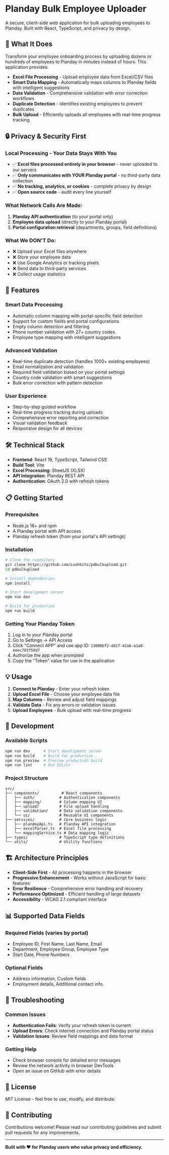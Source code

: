 # Planday Bulk Employee Uploader

A secure, client-side web application for bulk uploading employees to Planday. Built with React, TypeScript, and privacy by design.

## 🎯 What It Does

Transform your employee onboarding process by uploading dozens or hundreds of employees to Planday in minutes instead of hours. This application provides:

- **Excel File Processing** - Upload employee data from Excel/CSV files
- **Smart Data Mapping** - Automatically maps columns to Planday fields with intelligent suggestions
- **Data Validation** - Comprehensive validation with error correction workflows
- **Duplicate Detection** - Identifies existing employees to prevent duplicates
- **Bulk Upload** - Efficiently uploads all employees with real-time progress tracking

## 🔒 Privacy & Security First

### **Local Processing - Your Data Stays With You**
- ✅ **Excel files processed entirely in your browser** - never uploaded to our servers
- ✅ **Only communicates with YOUR Planday portal** - no third-party data collection
- ✅ **No tracking, analytics, or cookies** - complete privacy by design
- ✅ **Open source code** - audit every line yourself

### **What Network Calls Are Made:**
1. **Planday API authentication** (to your portal only)
2. **Employee data upload** (directly to your Planday portal)
3. **Portal configuration retrieval** (departments, groups, field definitions)

### **What We DON'T Do:**
- ❌ Upload your Excel files anywhere
- ❌ Store your employee data
- ❌ Use Google Analytics or tracking pixels
- ❌ Send data to third-party services
- ❌ Collect usage statistics

## 🚀 Features

### **Smart Data Processing**
- Automatic column mapping with portal-specific field detection
- Support for custom fields and portal configurations
- Empty column detection and filtering
- Phone number validation with 27+ country codes
- Employee type mapping with intelligent suggestions

### **Advanced Validation**
- Real-time duplicate detection (handles 1000+ existing employees)
- Email normalization and validation
- Required field validation based on your portal settings
- Country code validation with smart suggestions
- Bulk error correction with pattern detection

### **User Experience**
- Step-by-step guided workflow
- Real-time progress tracking during uploads
- Comprehensive error reporting and correction
- Visual validation feedback
- Responsive design for all devices

## 🛠 Technical Stack

- **Frontend**: React 19, TypeScript, Tailwind CSS
- **Build Tool**: Vite
- **Excel Processing**: SheetJS (XLSX)
- **API Integration**: Planday REST API
- **Authentication**: OAuth 2.0 with refresh tokens

## 📋 Getting Started

### **Prerequisites**
- Node.js 18+ and npm
- A Planday portal with API access
- Planday refresh token (from your portal's API settings)

### **Installation**
```bash
# Clone the repository
git clone https://github.com/Lushbits/pdbulkupload.git
cd pdbulkupload

# Install dependencies
npm install

# Start development server
npm run dev

# Build for production
npm run build
```

### **Getting Your Planday Token**
1. Log in to your Planday portal
2. Go to Settings → API Access
3. Click "Connect APP" and use app ID: `13000bf2-dd1f-41ab-a1a0-eeec783f50d7`
4. Authorize the app when prompted
5. Copy the "Token" value for use in the application

## 💡 Usage

1. **Connect to Planday** - Enter your refresh token
2. **Upload Excel File** - Choose your employee data file
3. **Map Columns** - Review and adjust field mappings
4. **Validate Data** - Fix any errors or validation issues
5. **Upload Employees** - Bulk upload with real-time progress

## 🔧 Development

### **Available Scripts**
```bash
npm run dev      # Start development server
npm run build    # Build for production
npm run preview  # Preview production build
npm run lint     # Run ESLint
```

### **Project Structure**
```
src/
├── components/          # React components
│   ├── auth/           # Authentication components
│   ├── mapping/        # Column mapping UI
│   ├── upload/         # File upload handling
│   ├── validation/     # Data validation components
│   └── ui/             # Reusable UI components
├── services/           # Core business logic
│   ├── plandayApi.ts   # Planday API integration
│   ├── excelParser.ts  # Excel file processing
│   └── mappingService.ts # Data mapping logic
├── types/              # TypeScript type definitions
└── utils/              # Utility functions
```

## 🏗 Architecture Principles

- **Client-Side First** - All processing happens in the browser
- **Progressive Enhancement** - Works without JavaScript for basic features
- **Error Resilience** - Comprehensive error handling and recovery
- **Performance Optimized** - Efficient handling of large datasets
- **Accessibility** - WCAG 2.1 compliant interface

## 📊 Supported Data Fields

### **Required Fields** (varies by portal)
- Employee ID, First Name, Last Name, Email
- Department, Employee Group, Employee Type
- Start Date, Phone Numbers

### **Optional Fields**
- Address information, Custom fields
- Employment details, Additional contact info

## 🐛 Troubleshooting

### **Common Issues**
- **Authentication Fails**: Verify your refresh token is current
- **Upload Errors**: Check internet connection and Planday portal status
- **Validation Issues**: Review field mappings and data format

### **Getting Help**
- Check browser console for detailed error messages
- Review the network activity in browser DevTools
- Open an issue on GitHub with error details

## 📄 License

MIT License - feel free to use, modify, and distribute.

## 🙏 Contributing

Contributions welcome! Please read our contributing guidelines and submit pull requests for any improvements.

---

**Built with ❤️ for Planday users who value privacy and efficiency.**
